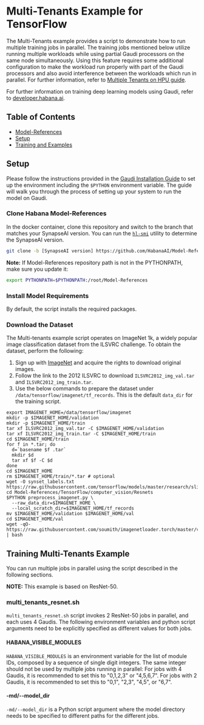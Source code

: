 # Multi-Tenants Example for TensorFlow

The Multi-Tenants example provides a script to demonstrate how to run multiple training jobs in parallel. The training jobs mentioned below utilize running multiple workloads while using partial Gaudi processors on the same node simultaneously. Using this feature requires some additional configuration to make the workload run properly with part of the Gaudi processors and also avoid interference between the workloads which run in parallel. For further information, refer to [Multiple Tenants on HPU guide](https://docs.habana.ai/en/latest/Orchestration/Multiple_Tenants_on_HPU/index.html?highlight=tenants). 

For further information on training deep learning models using Gaudi, refer to [developer.habana.ai](https://developer.habana.ai/resources/).

## Table of Contents

* [Model-References](../../../README.md)
* [Setup](#setup)
* [Training and Examples](#training-the-model)

## Setup

Please follow the instructions provided in the [Gaudi Installation Guide](https://docs.habana.ai/en/latest/Installation_Guide/GAUDI_Installation_Guide.html) to set up the
environment including the `$PYTHON` environment variable. The guide will walk you through the process of setting up your system to run the model on Gaudi.

### Clone Habana Model-References

In the docker container, clone this repository and switch to the branch that matches your SynapseAI version. You can run the [`hl-smi`](https://docs.habana.ai/en/latest/Management_and_Monitoring/System_Management_Tools_Guide/System_Management_Tools.html#hl-smi-utility-options) utility to determine the SynapseAI version.

```bash
git clone -b [SynapseAI version] https://github.com/HabanaAI/Model-References /root/Model-References
```

**Note:** If Model-References repository path is not in the PYTHONPATH, make sure you update it:
```bash
export PYTHONPATH=$PYTHONPATH:/root/Model-References
```

### Install Model Requirements 

By default, the script installs the required packages. 

### Download the Dataset 

The Multi-tenants example script operates on ImageNet 1k, a widely popular image classification dataset from the ILSVRC challenge.
To obtain the dataset, perform the following:
1. Sign up with [ImageNet](http://image-net.org/download-images) and acquire the rights to download original images.
2. Follow the link to the 2012 ILSVRC to download `ILSVRC2012_img_val.tar` and `ILSVRC2012_img_train.tar`.
3. Use the below commands to prepare the dataset under `/data/tensorflow/imagenet/tf_records`.
 This is the default `data_dir` for the training script.

```
export IMAGENET_HOME=/data/tensorflow/imagenet
mkdir -p $IMAGENET_HOME/validation
mkdir -p $IMAGENET_HOME/train
tar xf ILSVRC2012_img_val.tar -C $IMAGENET_HOME/validation
tar xf ILSVRC2012_img_train.tar -C $IMAGENET_HOME/train
cd $IMAGENET_HOME/train
for f in *.tar; do
  d=`basename $f .tar`
  mkdir $d
  tar xf $f -C $d
done
cd $IMAGENET_HOME
rm $IMAGENET_HOME/train/*.tar # optional
wget -O synset_labels.txt https://raw.githubusercontent.com/tensorflow/models/master/research/slim/datasets/imagenet_2012_validation_synset_labels.txt
cd Model-References/TensorFlow/computer_vision/Resnets
$PYTHON preprocess_imagenet.py \
  --raw_data_dir=$IMAGENET_HOME \
  --local_scratch_dir=$IMAGENET_HOME/tf_records
mv $IMAGENET_HOME/validation $IMAGENET_HOME/val
cd $IMAGENET_HOME/val
wget -qO- https://raw.githubusercontent.com/soumith/imagenetloader.torch/master/valprep.sh | bash
```


## Training Multi-Tenants Example 

You can run multiple jobs in parallel using the script described in the following sections. 

**NOTE:** This example is based on ResNet-50.  

### multi_tenants_resnet.sh

`multi_tenants_resnet.sh` script invokes 2 ResNet-50 jobs in parallel, and each uses 4 Gaudis. The following environment variables and python script arguments need to be explicitly specified as different values for both jobs.

#### HABANA_VISIBLE_MODULES

`HABANA_VISIBLE_MODULES` is an environment variable for the list of module IDs, composed by a sequence of single digit integers. The same integer should not be used by multiple jobs running in parallel: 
For jobs with 4 Gaudis, it is recommended to set this to "0,1,2,3" or "4,5,6,7".
For jobs with 2 Gaudis, it is recommended to set this to "0,1", "2,3", "4,5", or "6,7".

#### -md/--model_dir

`-md/--model_dir` is a Python script argument where the model directory needs to be specified to different paths for the different jobs. 